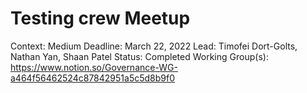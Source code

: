 # Testing crew Meetup

Context: Medium
Deadline: March 22, 2022
Lead: Timofei Dort-Golts, Nathan Yan, Shaan Patel
Status: Completed
Working Group(s): https://www.notion.so/Governance-WG-a464f56462524c87842951a5c5d8b9f0